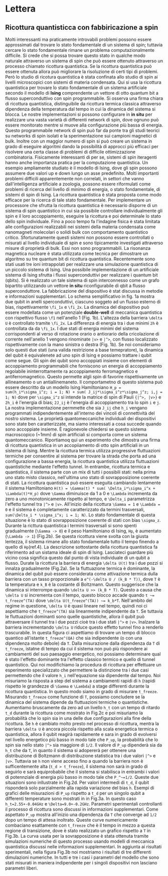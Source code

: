 # Lettera
## Ricottura quantisticca con fabbiricazione a spin

Molti interessanti ma praticamente introvabili problemi possono essere approssimati dal trovare lo stato fondamentale di un sistema di spin; tuttavia cercare lo stato fondamentale rimane un problema computazionalmente difficile. Si crede che si possa trovare questo stato in qualche modo naturale attraverso un sistema di spin che può essere ottenuto attraverso un processo chiamato ricottura quantistica. Se la ricottura quantistica può  essere ottenuta allora può migliorare la risoluzione di certi tipi di problemi. Però lo studio di ricotura quantistica è stata confinata allo studio di spin ai livelli microscopici con sistemi di materia condensata. Qui si usa la ricottura quantistica per trovare lo stato fondamentale di un sistema artificiale secondo il modello di __Ising__ comprendente un vettore di otto quantum bit a flusso superconduttivo con spin programmabile. Si osserva una firma chiara di ricottura quantistica, distinguibile da ricottura termica classica attraverso dipendenza della temperatura dal tempo in cui la dinamica del sistema si blocca. Le nostre implementazioni si possono configurare in __in situ__ per realizzare una vasta varietà di differenti network di spin, dove ognuno può essere monitorato mentre si muove alla configurazione più bassa di energia. Questo programmabile network di spin può far da ponte tra gli studi teorici su networks di spin isolati e la sperimentazione sui campioni magnetici di bulk. Inoltre con un maggior numero di spin si può creare un sistema in grado di eseguire algoritmi dando la possibilità di approcci più efficaci per risolvere una certa classe di problemi di difficile ottimizzazione combinatoria.
Fisicamente interessanti di per se, sistemi di spin iteragenti hanno anche importanza pratica per la computazione quantistica. Un esempio ampliamente studiato è il modello di Ising, dove gli spin possono assumere due valori up e down lungo un asse predefinito. Molti importanti problemi difficili apparentemente non correlati, in settori che vanno dall'intelligenza artificiale a zoologia, possono essere riformulati come problemi di ricerca del livello di minimo di energia, o stato fondamentale, di sistemi di spin di Ising.
La ricottura quantistica è stata proposta come modo efficace per la ricerca di tale stato fondamentale.
Per implementare un processore che sfrutta la ricottura quantistica è necessario disporre di un sistema di spin quantistico in cui sia possibile controllare individualmente gli spin e il loro accoppiamento, eseguire la ricottura e poi determinale lo stato dello spin individuale. Fino a poco tempo fa l'indagine fisica è stata limitata alle configurazioni realizzabili nei sistemi della materia condensata come nanomagneti molecolari o solidi bulk con comportamento quantistico critico. Sfortunatamente questi sistemi non possono essere controllati o misurati al livello individuale di spin e sono tipicamente investigati attraverso misure di proprietà di bulk. Essi non sono programmabili. La risonanza magnetica nucleare è stata utilizzata come tecnica per dimostrare un algoritmo su tre quantum bit di ricottura quantistica. Recentemente sono stati usati tre ioni intrappolati per realizzare una simulazione quantistica di un piccolo sistema di Ising.
Una possibile implementazione di un artificiale sistema di Ising sfrutta i flussi superconduttivi per realizzare i quantum bit (qbits). Si è realizzato un tale sistema di spin interconnesso come un grafo bipartito utilizzando un vettore __in situ__ riconfigurabile di qbit a flusso superconduttore. La fabbricazione del dispositivo è stat discussa in metodie e informazioni supplementari. Lo schema semplificativo in fig. 1a mostra due qubit in anelli sperconduttivi, ciascuno soggeto ad un flusso esterno di bias, rispettivamente `\fi_1x` e `\fi_2x`. La dinamica del dispositivo può essere modellata come un potenziale __double-well__ di meccanica quantistica con rispettivo flusso `\f1` nell'anello 1 (Fig. 1b). L'altezza della barriera `\delta U` è controllato tramite `\fi_2x`. La differenza di energia tra i due minimi `2h` è controllata da da `\fi_1x`. I due stati di energia minimi del sistema corrispondenti al verso di rotazione orario o antiorario della cricolazione di corrente nell'anello 1 vengono rinominate `|v>` e `|^>`, con flusso localizzato rispettivamente con la mano sinistra o destra (Fig. 1b). Se noi consideriamo solo questi due stati (una valida restrizione a base temepratore), la dinamica del qubit è equivalenete ad uno spin di Ising e possiamo trattare i qubit come segue. Gli spin dei qubit sono accoppiati insieme con elementi di accoppiamento programmabili che forniscono un energia di accoppiamento regolabile ininterrottamente ra accoppiamento ferromagnetico e antiferromagnetico.
Questo permette algli spin di favorire rispettivamente un allineamento o un antiallinemaneto. Il comportametno di questo sistema può essere descritto da un modello Ising Hamiltoniano `H_p = sum(h_i*\sigma_i^z; i = 1; N) + sum( J_ij*\sigma_i^z*\sigma_j^z; i,j = 1; N)` dove per `\sigma_i^z` si intende la matrice di spin di Pauli `{|^>, |v>}` e `2h_i` è l'energia di bias; `2J_ij` è l'energia di accoppiamento tra lo spin `i` e `j`. La nostra implementazione permmette che sia `J_ij` che `h_i` vengano programmati indipendentemente all'interno dei vincoli di connettività del nostro sistema.
Le proprietà quantomeccaniche individuali dei dispositivi sono state ben caratterizzate, ma siamo interessati a cosa succede quando sono accoppiate insieme. È ragionevole chiedersi se questo sistema macroscopico (~1mm) di spin artificiali si comporta come un sistema quantomeccanico. Riportiamoq qui un esperimento che dimostra una firma di ricottura quantistica in un accopiiamento di otto spin artificiali in un sistema di Ising. Mentre la ricottura termica utilizza progressive fluttuazioni termiche per consentire al sistema per trovare la strada che porta ad una configurazione a bassa energia, la ricottura quantistica utilizza fluttuazioni quantistiche mediante l'effetto tunnel. In entrambe, ricottura termica e quantistica, il sistema parte con un mix di tutti i possibili stati: nella prima uno stato misto classico, nell'ultima uno stato di sovrapposizione coerente di stati.
La ricottura quantistica può essere eseguita cambiando lentamente il sistema Hamiltoniano `H(t) = \Gamma(t) * sum( \Delta_i*\sigma_i^x + \Lambda(t)*H_p)` dove `\Gamma` diminuisce da 1 a 0 e `\Lambda` incrementa da zero a uno monotonicamente rispetto al tempo, e `\Delta_i` parametrizza l'effetto tunnel tra `|^>` e `|v>`.
All'inizio della ricottura `\Gamma = 1` e `\Lambda = 0` e il sistema è completamente caratterizzato da termini trasversali, `sum(\Delta_i * \sigma_i^x; i = 1; N)`. Lo stato fondamentale di questa situazione è lo stato di sovrapposizione coerente di stati con bias `\sigma_z`. Durante la ricttura quantistica i termini trasversali si sono spenti gradualmente (`\Gamma -> 0`) e il peso Hamiltoniano di Ising, `Hp`, è aumentato (`\Lambda -> 1`) (Fig.2b). Se questa ricottura viene svolta con la giusta lentezza, il sistema rimane allo stato fondamentale tutto il tempo finendo a quello di `Hp`(ref.4).
La descrizione sottostante della ricottura quantistica fa riferimento ad un sistama ideale di spin di Ising. Lasciateci guardare più vicino cosa significa questo dal punto di vista individuale di un qubit a flusso. Durate la ricottura la barriera di energia `\delta U(t)` tra i due pozzi si innalza gradualmente (Fig.2a). Se la fluttuazione termica è dominante, la dinamica del qubit può essere considerata come attivazione termica dulla barriera con un tasso proporzionale a `e^(-\delta U / (k_B * T))`, dove `T` è la temperatura e `k_B` è la costante di Boltzmann. Questo suggerisce che la dinamica si interrompe quando `\delta U >> (k_B * T)`. Questo a causa che `\delta U` si incrementa con il tempo, questo blocco accade quando `t ~= t_freeze^(TA)` dove `\delta U(t_freeze^(TA)) ~= k_b*T`. Nell'ambito del regime in questione, `\delta U` è quasi lineare nel tempo, quindi noi ci aspettiamo che `t_freeze^(TA)` sia linearmente indipendente da `T`. Se tuttavia le fluttuazioni dominanti sono quelle quantistiche, allora il qubit può attraversare il tunnel tra i due pozzi cioè tra i due stati `|^>` e `|v>`. Inalzare la barriera incrementando `\delta U` riduce questo effetto tunnel fino a renderlo trascurabile. In questa figura ci aspettiamo di trovare un tempo di blocco quantico all'istante `t_freeze^(QA)` che sia indipendente (o con una dipendenza molto debole) da `T`. Dalla misurazione dalla dipendenza da `T` di `t_freeze`, istatne di tempo da cui il sistema non può più rispondere ai cambiamenti del suo paesaggio energetico, noi possiamo determinare qual è stato l'effetto dominante tra l'effetto classico termico e quello di tunnel quantistico.
Qui noi modifichiamo la procedura di ricottura per effettuare un esperimento specializzato che permettere la distinzione tra i due casi permettendo che il valore `h_i` nell'equazione sia dipendente dal tempo. Noi misuriamo la risposta a step del sistema a cambiamenti rapidi di `h` (rapidi rispetto le grandezze di `\Gamma` e `\Lambda`) a stage differenti durante la ricottura quantistica. In questo modo siamo in grado di misurare `t_freeze`. Misurando `t_freeze` come funzione di `T`, possiamo concludere se la dinamica del sistema dipende da fluttuazioni termiche o quantistiche. Aumentiamo bruscamente da zero ad un livello `h_t` con un tempo di ritardo `t_d` durante la ricottura come mostrato in Fig.2c e poi misuriamo la probabilità che lo spin sia in una delle due configurazioni alla fine della ricottura. Se `h` è cambiato molto presto nel processo di ricottura, mentra la barriera `\delta U` è ancora piccola rispetto alla scala energetica termica o quantistica, allora il qubit reagirà rapidamente e sara in grado di evolversi nel livello energetico più basso in modo tale che `P_up`, la probabilità che lo spin sia nello stato `|^>` sia maggiore di `1/2`. Il valore di `P_up` dipenderà sia da `h_t` che da `T`, in quanto il sistema si adopererà per ottenere una distribuzione di Boltzmann di distribuzione statistica tra i due valori `|^>` e `|v>`. Tuttavia se `h` non viene acceso fino a quando la barriera non è sufficentemente alta (`t_d > t_freeze`), il sistema non sarà in grado di seguirlo e sarà equiprobabile che il sistema si stabilisca in entrambi i valori di potennziale di energia più basso in modo tale che `P_^~=1/2`. Queste due situazioni sono inllustrate in Fig.2d. Per valori intermedi di `t_d`, il qubit risponderà solo parzialmente alla rapida variazione del bias `h`.
Esempi di grafici delle misurazioni di `P_up` rispetto a `t_d` per un singolo qubit a differenti temperature sono mostrati in in Fig.3a. In questo caso `h_t=2.55+-0.04GHz` e `\Delta=9.0+-0.2GHz`. Parametri sperimentali controllanti il processo di ricottura sono discussi in informazioni supplementari. Come aspettato `P_up` mostra all'inizio una dipendenza da `T` che converge ad `1/2` dopo un tempo di attesa inoltrato. Queste curve numericamente combaciano esattamente con `t_freeze` che è il tempo in mezzo a questa regione di transizione, dove è stato realizzato un grafico rispetto a `T` in Fig.3b. La curva usata per la sovrapposizione è stata ottenuta tramite simulazioni numeriche di questo processo usando modelli di meccanica quantistica discussi nelle informazioni supplementari. In aggiunta ai risultati sperimentali, nella figura Fig.3b noi mostriamo i risultati di tre differenti dimulazioni numeriche. In tutti e tre i casi i parametri del modello che sono stati misurati in maniera indipendente per i singoli dispositivi non lasciano parametri liberi.
